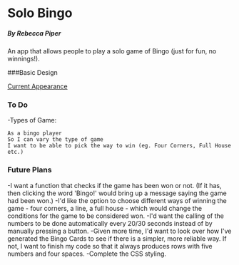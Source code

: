 # Solo Bingo

##### By Rebecca Piper



An app that allows people to play a solo game of Bingo (just for fun, no winnings!).

###Basic Design

[Current Appearance](/img/webpage.png)

### To Do

-Types of Game:

```
As a bingo player
So I can vary the type of game
I want to be able to pick the way to win (eg. Four Corners, Full House etc.)
```
### Future Plans

-I want a function that checks if the game has been won or not. (If it has, then clicking the word 'Bingo!' would bring up a message saying the game had been won.)
-I'd like the option to choose different ways of winning the game - four corners, a line, a full house - which would change the conditions for the game to be considered won.
-I'd want the calling of the numbers to be done automatically every 20/30 seconds instead of by manually pressing a button.
-Given more time, I'd want to look over how I've generated the Bingo Cards to see if there is a simpler, more reliable way. If not, I want to finish my code so that it always produces rows with five numbers and four spaces.
-Complete the CSS styling.
